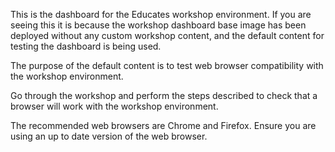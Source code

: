 This is the dashboard for the Educates workshop environment. If you are seeing this it is because the workshop dashboard base image has been deployed without any custom workshop content, and the default content for testing the dashboard is being used.

The purpose of the default content is to test web browser compatibility with the workshop environment.

Go through the workshop and perform the steps described to check that a browser will work with the workshop environment.

The recommended web browsers are Chrome and Firefox. Ensure you are using an up to date version of the web browser.
